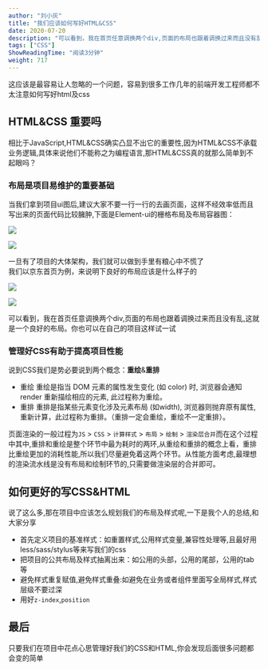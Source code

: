 ```yaml
---
author: "刘小灰"
title: "我们应该如何写好HTML&CSS"
date: 2020-07-20
description: "可以看到，我在首页任意调换两个div,页面的布局也跟着调换过来而且没有乱,这就是一个良好的布局。你也可以在自己的项目这样试一试重绘是指当DOM元素的属性发生变化(如color)时,浏览器会通知render重新描绘相应的元素,此过程称为重绘。重排是指某些元素变…"
tags: ["CSS"]
ShowReadingTime: "阅读3分钟"
weight: 717
---
```

这应该是最容易让人忽略的一个问题，容易到很多工作几年的前端开发工程师都不太注意如何写好html及css  

HTML&CSS 重要吗
------------

相比于JavaScript,HTML&CSS确实凸显不出它的重要性,因为HTML&CSS不承载业务逻辑,具体来说他们不能称之为编程语言,那HTML&CSS真的就那么简单到不起眼吗？

### 布局是项目易维护的重要基础

当我们拿到项目ui图后,建议大家不要一行一行的去画页面，这样不经效率低而且写出来的页面代码比较臃肿,下面是Element-ui的栅格布局及布局容器图：

![](https://p1-jj.byteimg.com/tos-cn-i-t2oaga2asx/gold-user-assets/2020/7/19/173671947e65606c~tplv-t2oaga2asx-jj-mark:3024:0:0:0:q75.awebp)

![](https://p1-jj.byteimg.com/tos-cn-i-t2oaga2asx/gold-user-assets/2020/7/19/1736719e6330b55f~tplv-t2oaga2asx-jj-mark:3024:0:0:0:q75.awebp)

一旦有了项目的大体架构，我们就可以做到手里有粮心中不慌了  
我们以京东首页为例，来说明下良好的布局应该是什么样子的

![](https://p1-jj.byteimg.com/tos-cn-i-t2oaga2asx/gold-user-assets/2020/7/20/17369cee36a6be55~tplv-t2oaga2asx-jj-mark:3024:0:0:0:q75.awebp)

![](https://p1-jj.byteimg.com/tos-cn-i-t2oaga2asx/gold-user-assets/2020/7/20/17369cef1de9735d~tplv-t2oaga2asx-jj-mark:3024:0:0:0:q75.awebp)

可以看到，我在首页任意调换两个div,页面的布局也跟着调换过来而且没有乱,这就是一个良好的布局。你也可以在自己的项目这样试一试

### 管理好CSS有助于提高项目性能

说到CSS我们是势必要说到两个概念：**重绘**&**重排**

*   重绘 重绘是指当 DOM 元素的属性发生变化 (如 color) 时, 浏览器会通知render 重新描绘相应的元素, 此过程称为重绘。
*   重排 重排是指某些元素变化涉及元素布局 (如width), 浏览器则抛弃原有属性, 重新计算，此过程称为重排。（重排一定会重绘，重绘不一定重排）。

页面渲染的一般过程为`JS` > `CSS` > `计算样式` > `布局` > `绘制` > `渲染层合并`而在这个过程中其中,重排和重绘是整个环节中最为耗时的两环,从重绘和重排的概念上看，重排比重绘更加的消耗性能,所以我们尽量避免着这两个环节。从性能方面考虑,最理想的渲染流水线是没有布局和绘制环节的,只需要做渲染层的合并即可。

如何更好的写CSS&HTML
--------------

说了这么多,那在项目中应该怎么规划我们的布局及样式呢,一下是我个人的总结,和大家分享

*   首先定义项目的基准样式：如重置样式,公用样式变量,兼容性处理等,且最好用less/sass/stylus等来写我们的css
*   把项目的公共布局及样式抽离出来：如公用的头部，公用的尾部，公用的tab等
*   避免样式重复赋值,避免样式重叠:如避免在业务或者组件里面写全局样式,样式层级不要过深
*   用好`z-index`,`position`

最后
--

只要我们在项目中花点心思管理好我们的CSS和HTML,你会发现后面很多问题都会变的简单